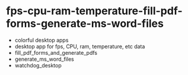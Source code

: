 # fps-cpu-ram-temperature-fill-pdf-forms-generate-ms-word-files

* colorful desktop apps
* desktop app for fps, CPU, ram, temperature, etc data
* fill_pdf_forms_and_generate_pdfs
* generate_ms_word_files
* watchdog_desktop
